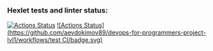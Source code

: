 ### Hexlet tests and linter status:
[![Actions Status](https://github.com/aevdokimov89/devops-for-programmers-project-lvl1/workflows/hexlet-check/badge.svg)](https://github.com/aevdokimov89/devops-for-programmers-project-lvl1/actions)
[![Actions Status](https://github.com/aevdokimov89/devops-for-programmers-project-lvl1/workflows/test CI/badge.svg)](https://github.com/aevdokimov89/devops-for-programmers-project-lvl1/actions)
